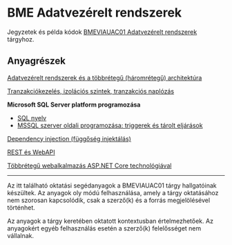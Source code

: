 # BME Adatvezérelt rendszerek

Jegyzetek és példa kódok [BMEVIAUAC01 Adatvezérelt rendszerek](https://www.aut.bme.hu/Course/adatvezerelt) tárgyhoz.

## Anyagrészek

[Adatvezérelt rendszerek és a többrétegű (háromrétegű) architektúra](Tobbregu-Architektura/README.md)

[Tranzakciókezelés, izolációs szintek, tranzakciós naplózás](Tranzakciokezeles/README.md)

**Microsoft SQL Server platform programozása**

- [SQL nyelv](./MSSQL-programozasa/sql-nyelv.md)
- [MSSQL szerver oldali programozása: triggerek és tárolt eljárások](./MSSQL-programozasa/mssql-programozasa.md)

[Dependency injection (függőség injektálás)](./Dependency-Injection)

[REST és WebAPI](./Rest-WebApi)

[Többrétegű webalkalmazás ASP.NET Core technológiával](./TobbreteguWebalkalmazas-AspNetCore)

---

Az itt található oktatási segédanyagok a BMEVIAUAC01 tárgy hallgatóinak készültek. Az anyagok oly módú felhasználása, amely a tárgy oktatásához nem szorosan kapcsolódik, csak a szerző(k) és a forrás megjelölésével történhet.

Az anyagok a tárgy keretében oktatott kontextusban értelmezhetőek. Az anyagokért egyéb felhasználás esetén a szerző(k) felelősséget nem vállalnak.
